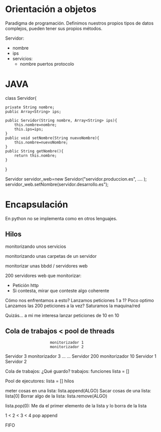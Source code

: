 # Orientación a objetos

Paradigma de programación.
Definimos nuestros propios tipos de datos complejos, pueden tener sus propios métodos.

Servidor:
- nombre
- ips
- servicios:
    - nombre
      puertos
      protocolo


# JAVA

class Servidor{
    
    private String nombre;
    public Array<String> ips;
    
    public Servidor(String nombre, Array<String> ips){
        this.nombre=nombre;
        this.ips=ips;
    }
    public void setNombre(String nuevoNombre){
        this.nombre=nuevoNombre;
    }
    public String getNombre(){
        return this.nombre;
    }
}

Servidor servidor_web=new Servidor("servidor.produccion.es", .... );
servidor_web.setNombre(servidor.desarrollo.es");

# Encapsulación

En python no se implementa como en otros lenguajes.


## Hilos

monitorizando unos servicios

monitorizando unas carpetas de un servidor

monitorizar unas bbdd / servidores web

200 servidores web que monitorizar:
- Petición http
- Si contesta, mirar que conteste algo coherente

Cómo nos enfrentamos a esto?
Lanzamos peticiones 1 a 1?                  Poco optimo
Lanzamos las 200 peticiones a la vez?       Saturamos la maquina/red

Quizás... a mi me interesa lanzar peticiones de 10 en 10

Cola de trabajos < pool de threads
-------------------------------------------------
                        monitorizador 1
                        monitorizador 2
Servidor 3              monitorizador 3
...                         ...
Servidor 200            monitorizador 10
Servidor 1
Servidor 2


Cola de trabajos:
    ¿Qué guardo?        trabajos: funciones
    lista = []
    
Pool de ejecutores:
    lista = []          hilos


meter cosas en una lista: lista.append(ALGO)
Sacar cosas de una lista: lista[0]
Borrar algo de la lista:  lista.remove(ALGO)

lista.pop(0): Me da el primer elemento de la lista y lo borra de la lista

1 < 2 < 3 < 4
pop         append

FIFO
    








